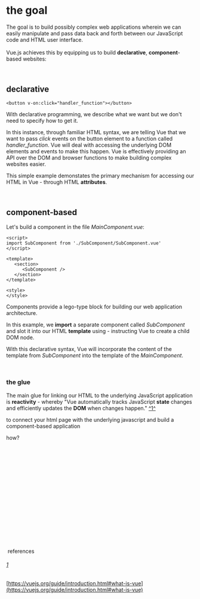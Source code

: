 # the goal

The goal is to build possibly complex web applications wherein we can easily
manipulate and pass data back and forth between our JavaScript code and HTML user interface.
\
\
Vue.js achieves this by equipping us to build **declarative**, **component**-based websites:

&nbsp;
## declarative
```
<button v-on:click="handler_function"></button>
```
With declarative programming, we describe what we want but we don't need to specify how to get it.

In this instance, through familiar HTML syntax, we are telling Vue that we want to pass *click* events on the button element to a function called
*handler_function*. Vue will deal with accessing the underlying DOM elements and events to make this happen.
Vue is effectively providing an API over the DOM and browser functions to make building complex websites easier.

This simple example demonstates the primary mechanism for accessing our HTML in Vue - through HTML **attributes**.

&nbsp;
## component-based
Let's build a component in the file *MainComponent.vue*:
```
<script>
import SubComponent from './SubComponent/SubComponent.vue'
</script>

<template>
   <section>
      <SubComponent />
   </section>
</template>

<style>
</style>
```
Components provide a lego-type block for building our web application architecture.

In this example, we **import** a separate component called *SubComponent* and 
slot it into our HTML **template** using *<SubComponent>* - instructing Vue
to create a child DOM node.

With this declarative syntax, Vue will incorporate the content of the template
from *SubComponent* into the template of the *MainComponent*.

&nbsp;
### the glue
The main glue for linking our HTML to the underlying JavaScript application is **reactivity** -
whereby "Vue automatically tracks JavaScript **state** changes and efficiently updates the **DOM** 
when changes happen." [^1^](#1)

to connect your html page with the underlying javascript
and build a component-based application


how?


\
\
\
\
\
\
\
\
\
\
\
\
\
\
\
\
&nbsp;references
###### [1](https://vuejs.org/guide/introduction.html#what-is-vue) 
[https://vuejs.org/guide/introduction.html#what-is-vue](https://vuejs.org/guide/introduction.html#what-is-vue)

